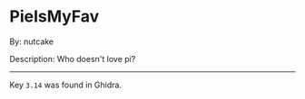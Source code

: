 # PieIsMyFav

By: nutcake

Description: Who doesn't love pi? 

---

Key `3.14` was found in Ghidra.
